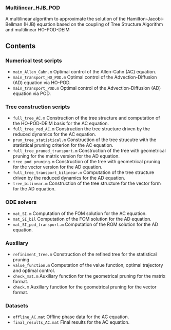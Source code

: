 ### Multilinear_HJB_POD
A multilinear algorithm to approximate the solution of the Hamilton-Jacobi-Bellman (HJB) equation based on the coupling of Tree Structure Algorithm and multilinear HO-POD-DEIM

## Contents

### Numerical test scripts

* `main_Allen_Cahn.m` Optimal control of the Allen-Cahn (AC) equation.
* `main_transport_HO_POD.m` Optimal control of the Advection-Diffusion (AD) equation via HO-POD.
* `main_transport_POD.m` Optimal control of the Advection-Diffusion (AD) equation via POD.

### Tree construction scripts

* `full_tree_AC.m` Construction of the tree structure and computation of the HO-POD-DEIM basis for the AC equation.
* `full_tree_red_AC.m` Construction the tree structure driven by the reduced dynamics for the AC equation.
* `prun_tree_statistical.m` Construction of the tree strucutre with the statistical pruning criterion for the AC equation.
* `full_tree_pruned_transport.m`  Construction of the tree with geometrical pruning for the matrix version for the AD equation.
* `tree_pod_pruning.m` Construction of the tree with geometrical pruning for the vector version for the AD equation.
* `full_tree_transport_bilinear.m` Computation of the tree structure driven by the reduced dynamics for the AD equation.
* `tree_bilinear.m` Construction of the tree structure for the vector form for the AD equation.

### ODE solvers

* `mat_SI.m` Computation of the FOM solution for the AC equation.
* `mat_SI_bil` Computation of the FOM solution for the AD equation.
* `mat_SI_pod_transport.m` Computation of the ROM solution for the AD equation.


### Auxiliary

* `refiniment_tree.m` Construction of the refined tree for the statistical pruning
* `value_function.m`  Computation of the value function, optimal trajectory and optimal control.
* `check_mat.m` Auxiliary function for the geometrical pruning for the matrix format.
* `check.m` Auxiliary function for the geometrical pruning for the vector format.


### Datasets

* `offline_AC.mat`  Offline phase data for the AC equation.
* `final_results_AC.mat` Final results for the AC equation.
